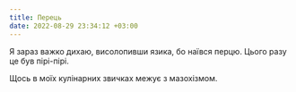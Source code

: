 ```yaml
---
title: Перець
date: 2022-08-29 23:34:12 +03:00
---
```


Я зараз важко дихаю, висолопивши язика, бо наївся перцю. Цього разу це був пірі-пірі.

Щось в моїх кулінарних звичках межує з мазохізмом.
